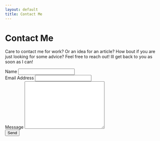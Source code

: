 ```yaml
---
layout: default
title: Contact Me
---
```


<div id="contact">
  <h1 class="pageTitle">Contact Me</h1>
  <div class="contactContent">
    <p>Care to contact me for work? Or an idea for an article? How bout if you are just looking for some advice? Feel free to reach out! Ill get back to you as soon as I can!</p>
  </div>
  <form action="http://formspree.io/mjftrask@gmail.com" method="POST">
    <label for="name">Name</label>
    <input type="text" id="name" name="name" class="full-width"><br>
    <label for="email">Email Address</label>
    <input type="email" id="email" name="_replyto" class="full-width"><br>
    <label for="message">Message</label>
    <textarea name="message" id="message" cols="30" rows="10" class="full-width"></textarea><br>
    <input type="submit" value="Send" class="button">
  </form>
</div>
